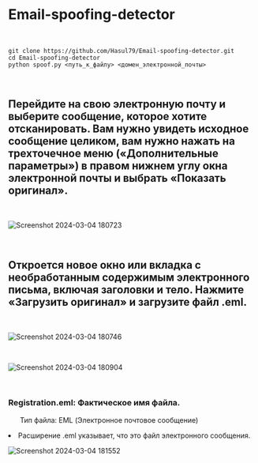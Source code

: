 # Email-spoofing-detector

<br/>

```
git clone https://github.com/Hasul79/Email-spoofing-detector.git
cd Email-spoofing-detector
python spoof.py <путь_к_файлу> <домен_электронной_почты>

```

<br>
<h2>Перейдите на свою электронную почту и выберите сообщение, которое хотите отсканировать. Вам нужно увидеть исходное сообщение целиком, вам нужно нажать на трехточечное меню («Дополнительные параметры») в правом нижнем углу окна электронной почты и выбрать «Показать оригинал».</h2>
<br/>

![Screenshot 2024-03-04 180723](https://github.com/Hasul79/Email-spoofing-detector/assets/95657084/82b3fcc0-b762-40df-9b58-7a85e319dacb)

<br/>
<h2> Откроется новое окно или вкладка с необработанным содержимым электронного письма, включая заголовки и тело. Нажмите «Загрузить оригинал» и загрузите файл .eml.</h2>
<br/>

![Screenshot 2024-03-04 180746](https://github.com/Hasul79/Email-spoofing-detector/assets/95657084/aaa459e1-b2ed-4fe7-af55-a61daf8bb4c2)

 <br>

![Screenshot 2024-03-04 180904](https://github.com/Hasul79/Email-spoofing-detector/assets/95657084/eab68b54-854f-451f-8980-bea8741bcd74)

<br>
<h3>Registration.eml:    Фактическое имя файла.  </h3>
<ul>Тип файла: EML (Электронное почтовое сообщение)</ul>
<li>Расширение .eml указывает, что это файл электронного сообщения.</li>

![Screenshot 2024-03-04 181552](https://github.com/Hasul79/Email-spoofing-detector/assets/95657084/fad7cd6b-6fed-4fed-a63f-b10975063102)


